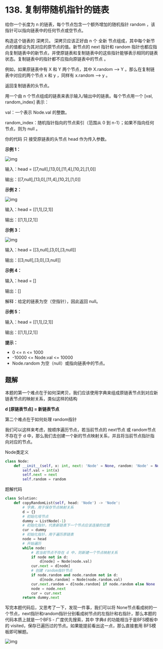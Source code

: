 # 138. 复制带随机指针的链表

给你一个长度为 n 的链表，每个节点包含一个额外增加的随机指针 random ，该指针可以指向链表中的任何节点或空节点。

构造这个链表的 深拷贝。 深拷贝应该正好由 n 个 全新 节点组成，其中每个新节点的值都设为其对应的原节点的值。新节点的 next 指针和 random 指针也都应指向复制链表中的新节点，并使原链表和复制链表中的这些指针能够表示相同的链表状态。复制链表中的指针都不应指向原链表中的节点 。

例如，如果原链表中有 X 和 Y 两个节点，其中 X.random --> Y 。那么在复制链表中对应的两个节点 x 和 y ，同样有 x.random --> y 。

返回复制链表的头节点。

用一个由 n 个节点组成的链表来表示输入/输出中的链表。每个节点用一个 [val, random_index] 表示：

val：一个表示 Node.val 的整数。

random_index：随机指针指向的节点索引（范围从 0 到 n-1）；如果不指向任何节点，则为  null 。

你的代码 只 接受原链表的头节点 head 作为传入参数。

**示例 1：**

![img](https://assets.leetcode-cn.com/aliyun-lc-upload/uploads/2020/01/09/e1.png)

输入：head = [[7,null],[13,0],[11,4],[10,2],[1,0]]

输出：[[7,null],[13,0],[11,4],[10,2],[1,0]]

**示例 2：**

![img](https://assets.leetcode-cn.com/aliyun-lc-upload/uploads/2020/01/09/e2.png)

输入：head = [[1,1],[2,1]]

输出：[[1,1],[2,1]]

**示例 3：**

![img](https://assets.leetcode-cn.com/aliyun-lc-upload/uploads/2020/01/09/e3.png)

输入：head = [[3,null],[3,0],[3,null]]

输出：[[3,null],[3,0],[3,null]]

**示例 4：**

输入：head = []

输出：[]

解释：给定的链表为空（空指针），因此返回 null。

**示例 5：**

输入：head = [[1,1],[2,1]]

输出：[[1,1],[2,1]]

**提示：**

- 0 <= n <= 1000
- -10000 <= Node.val <= 10000
- Node.random 为空（null）或指向链表中的节点。



## 题解

本题的第一个难点在于如何深拷贝，我们应该使用字典来组成原链表节点到对应新链表节点的映射关系，类似这样的结构

**d [原链表节点] = 新链表节点**



第二个难点在于如何处理 random指针

我们可以这样来考虑，按顺序遍历节点，若当前节点的 next节点 或 random节点不存在于 d 中，那么我们去创建一个新的节点映射关系，并且将当前节点指针指向对应的节点。

Node类定义

```python
class Node:
    def __init__(self, x: int, next: 'Node' = None, random: 'Node' = None):
        self.val = int(x)
        self.next = next
        self.random = random
```

题解代码

```python
class Solution:
    def copyRandomList(self, head: 'Node') -> 'Node':
        # 字典，用于保存节点映射关系
        d = {}
        # 初始化哑节点
        dummy = ListNode(-1)
        # 初始化指针，代表新链表下一个节点应该连接的位置
        cur = dummy
        # 初始化指针，用于遍历原链表
        node = head
        # 开始遍历
        while node:
            # 若当前节点不存在 d 中，则新建一个节点映射关系
            if node not in d:
                d[node] = Node(node.val)
            cur.next = d[node]
			# 创建 random指针节点
            if node.random and node.random not in d:
                d[node.random] = Node(node.random.val)
            cur.next.random = d[node.random] if node.random else None
            node = node.next
            cur = cur.next
        return dummy.next
```

写完本题代码后，又思考了一下，发现一件事，我们可以将 None节点看成树的一个节点，next指针和random指针分别看成树节点的左指针和右指针，那么本题的代码本质上就是一个BFS - 广度优先搜索，其中 字典d 的功能相当于是BFS模板中的 visited，保存已遍历过的节点。如果能提前看出这一点，那么直接套用 BFS模板即可解题。

![img](http://m.qpic.cn/psc?/V512TBad4bullY3gMXFZ1Dt1de1dRK6b/ruAMsa53pVQWN7FLK88i5sNDoUmWz*YoldLaKtg0.HHRRPYIcNXZBCovWMyFq9i9XqnZ9TI82a4RzFfahLwqJCtPJBM0on6bPZ0x7NCMMUk!/mnull&bo=FwJ5AAAAAAABB0w!&rf=photolist&t=5)